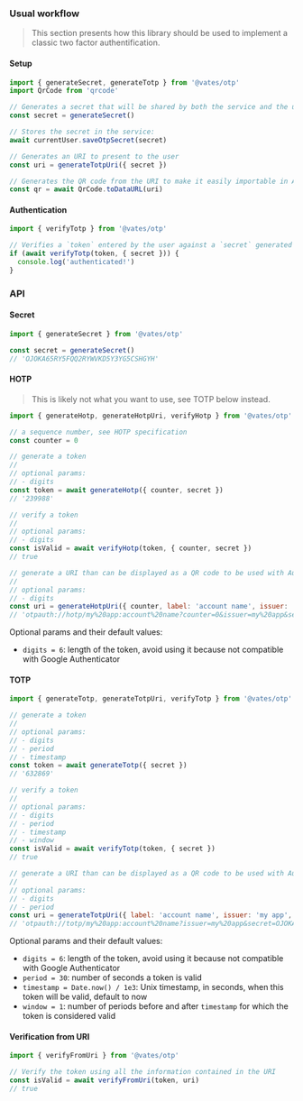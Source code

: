 ### Usual workflow

> This section presents how this library should be used to implement a classic two factor authentification.

#### Setup

```js
import { generateSecret, generateTotp } from '@vates/otp'
import QrCode from 'qrcode'

// Generates a secret that will be shared by both the service and the user:
const secret = generateSecret()

// Stores the secret in the service:
await currentUser.saveOtpSecret(secret)

// Generates an URI to present to the user
const uri = generateTotpUri({ secret })

// Generates the QR code from the URI to make it easily importable in Authy or Google Authenticator
const qr = await QrCode.toDataURL(uri)
```

#### Authentication

```js
import { verifyTotp } from '@vates/otp'

// Verifies a `token` entered by the user against a `secret` generated during setup.
if (await verifyTotp(token, { secret })) {
  console.log('authenticated!')
}
```

### API

#### Secret

```js
import { generateSecret } from '@vates/otp'

const secret = generateSecret()
// 'OJOKA65RY5FQQ2RYWVKD5Y3YG5CSHGYH'
```

#### HOTP

> This is likely not what you want to use, see TOTP below instead.

```js
import { generateHotp, generateHotpUri, verifyHotp } from '@vates/otp'

// a sequence number, see HOTP specification
const counter = 0

// generate a token
//
// optional params:
// - digits
const token = await generateHotp({ counter, secret })
// '239988'

// verify a token
//
// optional params:
// - digits
const isValid = await verifyHotp(token, { counter, secret })
// true

// generate a URI than can be displayed as a QR code to be used with Authy or Google Authenticator
//
// optional params:
// - digits
const uri = generateHotpUri({ counter, label: 'account name', issuer: 'my app', secret })
// 'otpauth://hotp/my%20app:account%20name?counter=0&issuer=my%20app&secret=OJOKA65RY5FQQ2RYWVKD5Y3YG5CSHGYH'
```

Optional params and their default values:

- `digits = 6`: length of the token, avoid using it because not compatible with Google Authenticator

#### TOTP

```js
import { generateTotp, generateTotpUri, verifyTotp } from '@vates/otp'

// generate a token
//
// optional params:
// - digits
// - period
// - timestamp
const token = await generateTotp({ secret })
// '632869'

// verify a token
//
// optional params:
// - digits
// - period
// - timestamp
// - window
const isValid = await verifyTotp(token, { secret })
// true

// generate a URI than can be displayed as a QR code to be used with Authy or Google Authenticator
//
// optional params:
// - digits
// - period
const uri = generateTotpUri({ label: 'account name', issuer: 'my app', secret })
// 'otpauth://totp/my%20app:account%20name?issuer=my%20app&secret=OJOKA65RY5FQQ2RYWVKD5Y3YG5CSHGYH'
```

Optional params and their default values:

- `digits = 6`: length of the token, avoid using it because not compatible with Google Authenticator
- `period = 30`: number of seconds a token is valid
- `timestamp = Date.now() / 1e3`: Unix timestamp, in seconds, when this token will be valid, default to now
- `window = 1`: number of periods before and after `timestamp` for which the token is considered valid

#### Verification from URI

```js
import { verifyFromUri } from '@vates/otp'

// Verify the token using all the information contained in the URI
const isValid = await verifyFromUri(token, uri)
// true
```
